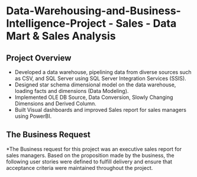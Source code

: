 # Data-Warehousing-and-Business-Intelligence-Project - Sales - Data Mart & Sales Analysis

## Project Overview
*	Developed a data warehouse, pipelining data from diverse sources such as CSV, and SQL Server using SQL Server Integration Services (SSIS).
*	Designed star schema dimensional model on the data warehouse, loading facts and dimensions (Data Modeling).
*	Implemented OLE DB Source, Data Conversion, Slowly Changing Dimensions and Derived Column.
*	Built Visual dashboards and improved Sales report for sales managers using PowerBI.

## The Business Request 
*The Business request for this project was an executive sales report for sales managers. 
Based on the proposition made by the business, 
the following user stories were defined to fulfill delivery 
and ensure that acceptance criteria were maintained throughout the project.
